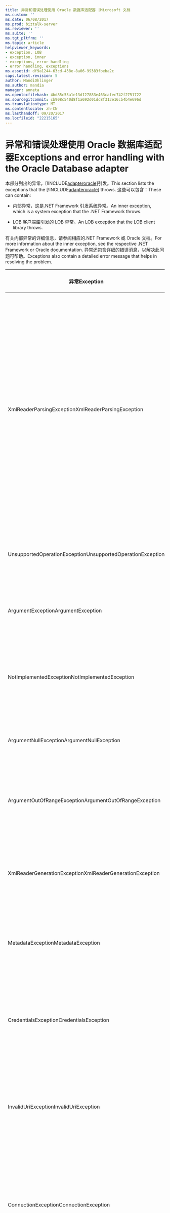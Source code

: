 ```yaml
---
title: 异常和错误处理使用 Oracle 数据库适配器 |Microsoft 文档
ms.custom: ''
ms.date: 06/08/2017
ms.prod: biztalk-server
ms.reviewer: ''
ms.suite: ''
ms.tgt_pltfrm: ''
ms.topic: article
helpviewer_keywords:
- exception, LOB
- exception, inner
- exceptions, error handling
- error handling, exceptions
ms.assetid: df9a1244-63cd-438e-8a06-99383fbeba2c
caps.latest.revision: 5
author: MandiOhlinger
ms.author: mandia
manager: anneta
ms.openlocfilehash: 4bd85c53a1e13d127883e463cafec742f2751722
ms.sourcegitcommit: cb908c540d8f1a692d01dc8f313e16cb4b4e696d
ms.translationtype: MT
ms.contentlocale: zh-CN
ms.lasthandoff: 09/20/2017
ms.locfileid: "22215165"
---
```

# <a name="exceptions-and-error-handling-with-the-oracle-database-adapter"></a><span data-ttu-id="17a93-102">异常和错误处理使用 Oracle 数据库适配器</span><span class="sxs-lookup"><span data-stu-id="17a93-102">Exceptions and error handling with the Oracle Database adapter</span></span>
<span data-ttu-id="17a93-103">本部分列出的异常，[!INCLUDE[adapteroracle](../../includes/adapteroracle-md.md)]引发。</span><span class="sxs-lookup"><span data-stu-id="17a93-103">This section lists the exceptions that the [!INCLUDE[adapteroracle](../../includes/adapteroracle-md.md)] throws.</span></span> <span data-ttu-id="17a93-104">这些可以包含：</span><span class="sxs-lookup"><span data-stu-id="17a93-104">These can contain:</span></span>  
  
-   <span data-ttu-id="17a93-105">内部异常，这是.NET Framework 引发系统异常。</span><span class="sxs-lookup"><span data-stu-id="17a93-105">An inner exception, which is a system exception that the .NET Framework throws.</span></span>  
  
-   <span data-ttu-id="17a93-106">LOB 客户端库引发的 LOB 异常。</span><span class="sxs-lookup"><span data-stu-id="17a93-106">An LOB exception that the LOB client library throws.</span></span>  
  
 <span data-ttu-id="17a93-107">有关内部异常的详细信息，请参阅相应的.NET Framework 或 Oracle 文档。</span><span class="sxs-lookup"><span data-stu-id="17a93-107">For more information about the inner exception, see the respective .NET Framework or Oracle documentation.</span></span> <span data-ttu-id="17a93-108">异常还包含详细的错误消息，以解决此问题可帮助。</span><span class="sxs-lookup"><span data-stu-id="17a93-108">Exceptions also contain a detailed error message that helps in resolving the problem.</span></span>  
  
|<span data-ttu-id="17a93-109">异常</span><span class="sxs-lookup"><span data-stu-id="17a93-109">Exception</span></span>|<span data-ttu-id="17a93-110">可能的原因说明</span><span class="sxs-lookup"><span data-stu-id="17a93-110">Possible Cause/Description</span></span>|  
|---------------|---------------------------------|  
|<span data-ttu-id="17a93-111">XmlReaderParsingException</span><span class="sxs-lookup"><span data-stu-id="17a93-111">XmlReaderParsingException</span></span>|<span data-ttu-id="17a93-112">如果不支持指定的类型，或如果为类型指定值不正确，则适配器会引发此异常。</span><span class="sxs-lookup"><span data-stu-id="17a93-112">The adapter throws this exception if it does not support the specified type, or if an incorrect value is specified for the type.</span></span> <span data-ttu-id="17a93-113">此外，输入 XML 可能不正确。</span><span class="sxs-lookup"><span data-stu-id="17a93-113">Also, the input XML might be incorrect.</span></span> <span data-ttu-id="17a93-114">不正确的值包括其中超出了文本或最大的数字的最长的情况。</span><span class="sxs-lookup"><span data-stu-id="17a93-114">An incorrect value includes cases where the maximum amount of text or maximum digits is exceeded.</span></span> <span data-ttu-id="17a93-115">输入 XML 可能不正确，如果操作名称或命名空间不正确。</span><span class="sxs-lookup"><span data-stu-id="17a93-115">The input XML might be incorrect if the operation name or namespace is incorrect.</span></span>|  
|<span data-ttu-id="17a93-116">UnsupportedOperationException</span><span class="sxs-lookup"><span data-stu-id="17a93-116">UnsupportedOperationException</span></span>|<span data-ttu-id="17a93-117">适配器适配器客户端指定了无效的操作会引发此异常。</span><span class="sxs-lookup"><span data-stu-id="17a93-117">The adapter throws this exception when the adapter client specifies an invalid action.</span></span>|  
|<span data-ttu-id="17a93-118">ArgumentException</span><span class="sxs-lookup"><span data-stu-id="17a93-118">ArgumentException</span></span>|<span data-ttu-id="17a93-119">如果为参数指定值不正确，则适配器会引发此异常。</span><span class="sxs-lookup"><span data-stu-id="17a93-119">The adapter throws this exception if an incorrect value is specified for an argument.</span></span>|  
|<span data-ttu-id="17a93-120">NotImplementedException</span><span class="sxs-lookup"><span data-stu-id="17a93-120">NotImplementedException</span></span>|<span data-ttu-id="17a93-121">如果未实现 XMLReader 读取器中的某些方法，该适配器会引发此异常。</span><span class="sxs-lookup"><span data-stu-id="17a93-121">The adapter throws this exception if some method in the XMLReader reader is not implemented.</span></span>|  
|<span data-ttu-id="17a93-122">ArgumentNullException</span><span class="sxs-lookup"><span data-stu-id="17a93-122">ArgumentNullException</span></span>|<span data-ttu-id="17a93-123">如果未指定必需的参数，该适配器会引发此异常。</span><span class="sxs-lookup"><span data-stu-id="17a93-123">The adapter throws this exception if a required argument is not specified.</span></span>|  
|<span data-ttu-id="17a93-124">ArgumentOutOfRangeException</span><span class="sxs-lookup"><span data-stu-id="17a93-124">ArgumentOutOfRangeException</span></span>|<span data-ttu-id="17a93-125">如果它尝试访问不存在实体或超出范围实体，该适配器会引发此异常。</span><span class="sxs-lookup"><span data-stu-id="17a93-125">The adapter throws this exception if it tries to access a non-existent entity or out-of-range entity.</span></span>|  
|<span data-ttu-id="17a93-126">XmlReaderGenerationException</span><span class="sxs-lookup"><span data-stu-id="17a93-126">XmlReaderGenerationException</span></span>|<span data-ttu-id="17a93-127">无法从输出消息生成 XmlReader 时，适配器会引发此异常。</span><span class="sxs-lookup"><span data-stu-id="17a93-127">The adapter throws this exception when it is unable to generate an XmlReader from the output message.</span></span>|  
|<span data-ttu-id="17a93-128">MetadataException</span><span class="sxs-lookup"><span data-stu-id="17a93-128">MetadataException</span></span>|<span data-ttu-id="17a93-129">如果元数据检索、 浏览或搜索期间出现错误，该适配器会引发此异常。</span><span class="sxs-lookup"><span data-stu-id="17a93-129">The adapter throws this exception if there is an error during metadata retrieval, browse, or search.</span></span>|  
|<span data-ttu-id="17a93-130">CredentialsException</span><span class="sxs-lookup"><span data-stu-id="17a93-130">CredentialsException</span></span>|<span data-ttu-id="17a93-131">如果没有问题检索或使用安全令牌，或者如果未指定所需的凭据，该适配器会引发此异常。</span><span class="sxs-lookup"><span data-stu-id="17a93-131">The adapter throws this exception if there is a problem retrieving or using security tokens or if the required credentials are not specified.</span></span>|  
|<span data-ttu-id="17a93-132">InvalidUriException</span><span class="sxs-lookup"><span data-stu-id="17a93-132">InvalidUriException</span></span>|<span data-ttu-id="17a93-133">如果连接 URI 没有连接字符串所需的组件，该适配器会引发此异常。</span><span class="sxs-lookup"><span data-stu-id="17a93-133">The adapter throws this exception if the connection URI does not have the required components for the connection string.</span></span>|  
|<span data-ttu-id="17a93-134">ConnectionException</span><span class="sxs-lookup"><span data-stu-id="17a93-134">ConnectionException</span></span>|<span data-ttu-id="17a93-135">如果没有连接到 Oracle 数据库使用 ODP.NET 时出现问题，该适配器会引发此异常。</span><span class="sxs-lookup"><span data-stu-id="17a93-135">The adapter throws this exception if there is a problem connecting to the Oracle database using ODP.NET.</span></span> <span data-ttu-id="17a93-136">内部异常包含 Oracle 异常。</span><span class="sxs-lookup"><span data-stu-id="17a93-136">The inner exception contains the Oracle exception.</span></span>|  
|<span data-ttu-id="17a93-137">TimeoutException</span><span class="sxs-lookup"><span data-stu-id="17a93-137">TimeoutException</span></span>|<span data-ttu-id="17a93-138">如果结束操作指定的超时值，该适配器会引发此异常。</span><span class="sxs-lookup"><span data-stu-id="17a93-138">The adapter throws this exception if the timeout specified for an operation is lapsed.</span></span> <span data-ttu-id="17a93-139">内部异常包含指定的超时的原因不足够的详细信息。</span><span class="sxs-lookup"><span data-stu-id="17a93-139">The inner exception contains the specifics of why the specified timeout was not sufficient.</span></span>|  
|<span data-ttu-id="17a93-140">ListenerException</span><span class="sxs-lookup"><span data-stu-id="17a93-140">ListenerException</span></span>|<span data-ttu-id="17a93-141">如果在从目标系统接收消息的问题，该适配器会引发此异常。</span><span class="sxs-lookup"><span data-stu-id="17a93-141">The adapter throws this exception if there is a problem in receiving a message from the target system.</span></span> <span data-ttu-id="17a93-142">此消息表示与 Oracle 侦听器相关问题。</span><span class="sxs-lookup"><span data-stu-id="17a93-142">This message denotes a problem related to the Oracle listener.</span></span> <span data-ttu-id="17a93-143">内部异常都有问题的详细信息。</span><span class="sxs-lookup"><span data-stu-id="17a93-143">The inner exception has the specifics of the issue.</span></span>|  
|<span data-ttu-id="17a93-144">TargetSystemException</span><span class="sxs-lookup"><span data-stu-id="17a93-144">TargetSystemException</span></span>|<span data-ttu-id="17a93-145">如果 Oracle 将返回错误或无效的响应，则适配器将引发此异常。</span><span class="sxs-lookup"><span data-stu-id="17a93-145">The adapter throws this exception if Oracle returns an error or invalid response.</span></span> <span data-ttu-id="17a93-146">内部异常包含 Oracle 运行时异常。</span><span class="sxs-lookup"><span data-stu-id="17a93-146">The inner exception contains the Oracle runtime exception.</span></span>|  
|<span data-ttu-id="17a93-147">InvalidOperationException</span><span class="sxs-lookup"><span data-stu-id="17a93-147">InvalidOperationException</span></span>|<span data-ttu-id="17a93-148">如果适配器尝试执行无效操作目标系统上的，该适配器会引发此异常。</span><span class="sxs-lookup"><span data-stu-id="17a93-148">The adapter throws this exception if adapter tries to perform an invalid operation on the target system.</span></span> <span data-ttu-id="17a93-149">内部异常将包含所执行的无效操作的详细信息。</span><span class="sxs-lookup"><span data-stu-id="17a93-149">The inner exception contains the specifics of the invalid operation being performed.</span></span>|  
|<span data-ttu-id="17a93-150">OverflowException</span><span class="sxs-lookup"><span data-stu-id="17a93-150">OverflowException</span></span>|<span data-ttu-id="17a93-151">如果执行操作时包含 Oracle 内部数据集或弱类型 REF CURSOR 的数值数据类型，该适配器会引发此异常，将为无法相应的.NET 类型中容纳这些 Oracle 数值数据类型指定较大的值。</span><span class="sxs-lookup"><span data-stu-id="17a93-151">The adapter throws this exception if while performing operation containing Oracle numeric data types inside DataSets or weakly-typed REF CURSORS, a large value is specified for these Oracle numeric data types that cannot fit into the respective .NET type.</span></span>|  
  
## <a name="see-also"></a><span data-ttu-id="17a93-152">另请参阅</span><span class="sxs-lookup"><span data-stu-id="17a93-152">See Also</span></span>  
[<span data-ttu-id="17a93-153">对 Oracle 数据库适配器进行故障排除</span><span class="sxs-lookup"><span data-stu-id="17a93-153">Troubleshoot the Oracle Database adapter</span></span>](../../adapters-and-accelerators/adapter-oracle-database/troubleshoot-the-oracle-database-adapter.md)